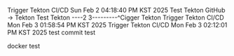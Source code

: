 






Trigger Tekton CI/CD Sun Feb  2 04:18:40 PM KST 2025
Test Tekton GitHub → Tekton
Test Tekton ----2
3---------^Cigger Tekton
Trigger Tekton CI/CD Mon Feb  3 01:58:54 PM KST 2025
Trigger Tekton CI/CD Mon Feb  3 02:12:01 PM KST 2025
test
commit test

docker test

